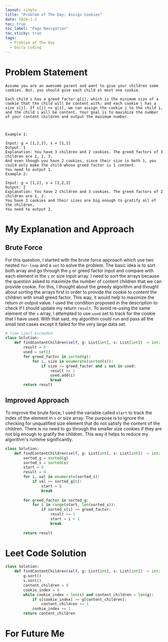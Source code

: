 ```yaml
---
layout: single
title: "Problem of The Day: Assign Cookies"
date: 2024-1-2
toc: true
toc_label: "Page Navigation"
toc_sticky: true
tags:
  - Problem of The Day
  - Daily Coding
---
```

# Problem Statement
```
Assume you are an awesome parent and want to give your children some cookies. But, you should give each child at most one cookie.

Each child i has a greed factor g[i], which is the minimum size of a cookie that the child will be content with; and each cookie j has a size s[j]. If s[j] >= g[i], we can assign the cookie j to the child i, and the child i will be content. Your goal is to maximize the number of your content children and output the maximum number.

 

Example 1:

Input: g = [1,2,3], s = [1,1]
Output: 1
Explanation: You have 3 children and 2 cookies. The greed factors of 3 children are 1, 2, 3. 
And even though you have 2 cookies, since their size is both 1, you could only make the child whose greed factor is 1 content.
You need to output 1.
Example 2:

Input: g = [1,2], s = [1,2,3]
Output: 2
Explanation: You have 2 children and 3 cookies. The greed factors of 2 children are 1, 2. 
You have 3 cookies and their sizes are big enough to gratify all of the children, 
You need to output 2.
```

# My Explanation and Approach
## Brute Force
For this question, I started with the brute force approach which use two nested `for-loop` and a `set` to solve the problem. The basic idea is to sort both array and go through the `g` or greed factor input and compare with each element in the `s` or size input array. I need to sort the arrays because the question asked to maximize the number of content children that we can provide cookie. For this, I thought about the greedy algorithm and thought about sorting the arrays first in order to provide the cookie to content the children with small greed factor. This way, it would help to maximize the return or output value. I used the condition proposed in the description to check if I should update my return `result`. To avoid re-using the same element of the `s` array, I attempted to use `used` set to track for the cookie that I have used. With that said, my algorithm could run and pass all the small test cases except it failed for the very large data set.

```python
# Time Limit Exceeded
class Solution:
    def findContentChildren(self, g: List[int], s: List[int]) -> int:
        result = 0
        used = set()
        for greed_factor in sorted(g):
            for i, size in enumerate(sorted(s)):
                if size >= greed_factor and i not in used:
                    result += 1
                    used.add(i)
                    break
        return result
```

## Improved Approach
To improve the brute force, I used the variable called `start` to track the index of the element in `s` or size array. The purpose is to ignore the checking for unqualified size element that do not satisfy the content of the children. There is no need to go through the smaller size cookies if they are not big enough to gratify the children. This way it helps to reduce my algorithm's runtime significantly.

```python
class Solution:
    def findContentChildren(self, g: List[int], s: List[int]) -> int:
        sorted_g = sorted(g)
        sorted_s = sorted(s)
        start = 0
        result = 0
        for i, val in enumerate(sorted_s):
            if val >= sorted_g[0]:
                start = i
                break
        
        for greed_factor in sorted_g:
            for i in range(start, len(sorted_s)):
                if sorted_s[i] >= greed_factor:
                    result += 1
                    start = i + 1
                    break
        
        return result
```
# Leet Code Solution
```python
class Solution:
    def findContentChildren(self, g: List[int], s: List[int]) -> int:
        g.sort()
        s.sort()
        content_children = 0
        cookie_index = 0
        while cookie_index < len(s) and content_children < len(g):
            if s[cookie_index] >= g[content_children]:
                content_children += 1
            cookie_index += 1
        return content_children
```
# For Future Me
